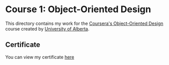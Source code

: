 # Course 1: Object-Oriented Design

This directory contains my work for the [Coursera's Object-Oriented Design](https://www.coursera.org/learn/object-oriented-design) course created by [University of Alberta](https://www.ualberta.ca/index.html).

## Certificate

You can view my certificate [here](./oo-design-certificate)